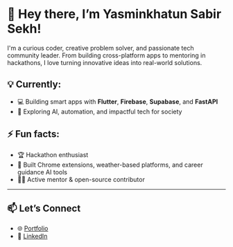 # 👋 Hey there, I’m Yasminkhatun Sabir Sekh!

I'm a curious coder, creative problem solver, and passionate tech community leader. From building cross-platform apps to mentoring in hackathons, I love turning innovative ideas into real-world solutions.

## 💡 Currently: 
- 💻 Building smart apps with **Flutter**, **Firebase**, **Supabase**, and **FastAPI**  
- 🤖 Exploring AI, automation, and impactful tech for society  

## ⚡ Fun facts:
- 🏆 Hackathon enthusiast  
- 🧩 Built Chrome extensions, weather-based platforms, and career guidance AI tools  
- 👩‍🏫 Active mentor & open-source contributor  

---

## 📫 Let’s Connect  
- 🌐 [Portfolio](https://portfolio-9k4.pages.dev)  
- 🔗 [LinkedIn](https://www.linkedin.com/in/yasminsekh)
